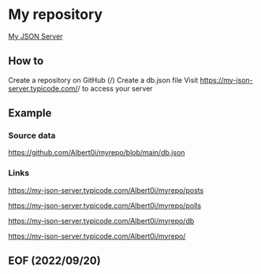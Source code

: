 # My repository

[My JSON Server](https://my-json-server.typicode.com/)

## How to
Create a repository on GitHub (<your-username>/<your-repo>)
Create a db.json file
Visit https://my-json-server.typicode.com/<your-username>/<your-repo> to access your server

## Example

### Source data
https://github.com/Albert0i/myrepo/blob/main/db.json

### Links
https://my-json-server.typicode.com/Albert0i/myrepo/posts

https://my-json-server.typicode.com/Albert0i/myrepo/polls

https://my-json-server.typicode.com/Albert0i/myrepo/db

https://my-json-server.typicode.com/Albert0i/myrepo/

## EOF (2022/09/20)
